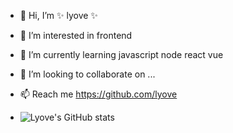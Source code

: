 - 👋 Hi, I’m ✨ lyove ✨
- 👀 I’m interested in frontend
- 🌱 I’m currently learning javascript node react vue
- 💞️ I’m looking to collaborate on ...
- 📫 Reach me https://github.com/lyove

- ![Lyove's GitHub stats](https://github-readme-stats.vercel.app/api?username=lyove&show_icons=true&theme=transparent)
